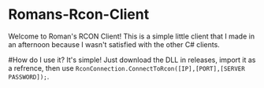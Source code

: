 # Romans-Rcon-Client
Welcome to Roman's RCON Client! This is a simple little client that I made in an afternoon because I wasn't satisfied with the other C# clients.

#How do I use it?
It's simple! Just download the DLL in releases, import it as a refrence, then use `RconConnection.ConnectToRcon([IP],[PORT],[SERVER PASSWORD]);`.
